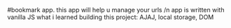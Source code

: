 #bookmark app.
  this app will help u manage your urls /n
  app is written with vanilla JS
  what i learned building this project: AJAJ, local storage, DOM
